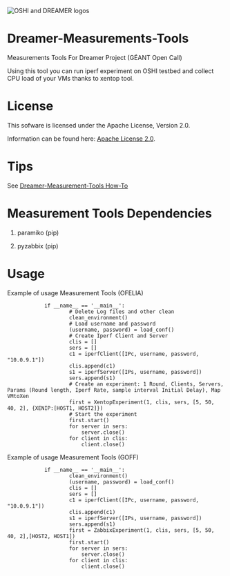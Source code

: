 ![OSHI and DREAMER logos](http://netgroup.uniroma2.it/twiki/pub/Oshi/WebHome/dreamer-oshi-logo-github-2.png "http://netgroup.uniroma2.it/OSHI")

Dreamer-Measurements-Tools
==========================

Measurements Tools For Dreamer Project (GÉANT Open Call)

Using this tool you can run iperf experiment on OSHI testbed and collect CPU load
of your VMs thanks to xentop tool.

License
=======

This sofware is licensed under the Apache License, Version 2.0.

Information can be found here:
 [Apache License 2.0](http://www.apache.org/licenses/LICENSE-2.0).

Tips
==============

See [Dreamer-Measurement-Tools How-To](http://netgroup.uniroma2.it/twiki/bin/view/Oshi/OshiExperimentsHowto#MeasurementTools)

Measurement Tools Dependencies
=============================

1) paramiko (pip)

2) pyzabbix (pip)

Usage
=====

Example of usage Measurement Tools (OFELIA)

                if __name__ == '__main__':
                        # Delete Log files and other clean
                        clean_environment()
                        # Load username and password
                        (username, password) = load_conf()
                        # Create Iperf Client and Server
                        clis = []
                        sers = []
                        c1 = iperfClient([IPc, username, password, "10.0.9.1"])
                        clis.append(c1)
                        s1 = iperfServer([IPs, username, password])        
                        sers.append(s1)
                        # Create an experiment: 1 Round, Clients, Servers, Params (Round length, Iperf Rate, sample interval Initial Delay), Map VMtoXen
                        first = XentopExperiment(1, clis, sers, [5, 50, 40, 2], {XENIP:[HOST1, HOST2]})
                        # Start the experiment
                        first.start()
                        for server in sers:
                            server.close()
                        for client in clis:
                            client.close()
                        
Example of usage Measurement Tools (GOFF)

                if __name__ == '__main__':
                        clean_environment()
                        (username, password) = load_conf()
                        clis = []
                        sers = []
                        c1 = iperfClient([IPc, username, password, "10.0.9.1"])
                        clis.append(c1)
                        s1 = iperfServer([IPs, username, password])        
                        sers.append(s1)
                        first = ZabbixExperiment(1, clis, sers, [5, 50, 40, 2],[HOST2, HOST1])
                        first.start()
                        for server in sers:
                            server.close()
                        for client in clis:
                            client.close()       
